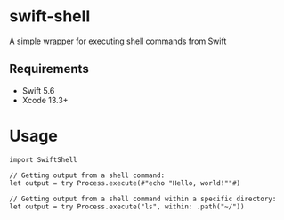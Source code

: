 # swift-shell
A simple wrapper for executing shell commands from Swift

## Requirements

- Swift 5.6
- Xcode 13.3+

# Usage

```
import SwiftShell

// Getting output from a shell command:
let output = try Process.execute(#"echo "Hello, world!""#)

// Getting output from a shell command within a specific directory:
let output = try Process.execute("ls", within: .path("~/"))
```
